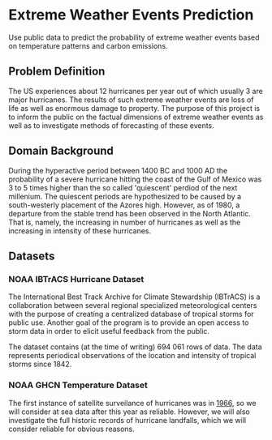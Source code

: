 # Extreme Weather Events Prediction
Use public data to predict the probability of extreme weather events based on temperature patterns and carbon emissions.

## Problem Definition
The US experiences about 12 hurricanes per year out of which usually 3 are major hurricanes. The results of such extreme weather events are loss of life as well as enormous damage to property. The purpose of this project is to inform the public on the factual dimensions of extreme weather events as well as to investigate methods of forecasting of these events.

## Domain Background
During the hyperactive period between 1400 BC and 1000 AD the probability of a severe hurricane hitting the coast of the Gulf of Mexico was 3 to 5 times higher than the so called 'quiescent' perdiod of the next millenium. The quiescent periods are hypothesized to be caused by a south-westerly placement of the Azores high. However, as of 1980, a departure from the stable trend has been observed in the North Atlantic. That is, namely, the increasing in number of hurricanes as well as the increasing in intensity of these hurricanes.


## Datasets
### NOAA IBTrACS Hurricane Dataset
The International Best Track Archive for Climate Stewardship (IBTrACS) is a collaboration between several regional specialized meteorological centers with the purpose of creating a centralized database of tropical storms for public use. Another goal of the program is to provide an open access to storm data in order to elicit useful feedback from the public.

The dataset contains (at the time of writing) 694 061 rows of data. The data represents periodical observations of the location and intensity of tropical storms since 1842.

### NOAA GHCN Temperature Dataset

The first instance of satellite surveilance of hurricanes was in [1966](https://history.nasa.gov/SP-168/section1.htm#:~:text=Since%20February%201965%2C%20meteorological%20satellites,%2C%20hurricane%2C%20and%20typhoon.%22), so we will consider at sea data after this year as reliable. However, we will also investigate the full historic records of hurricane landfalls, which we will consider reliable for obvious reasons.